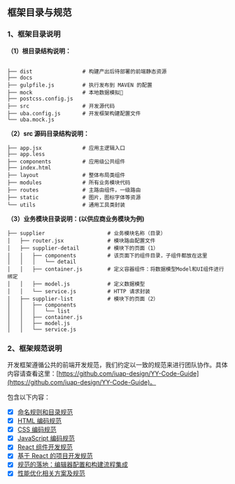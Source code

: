 


## 框架目录与规范

### 1、框架目录说明

**（1）根目录结构说明：**

```

├── dist                # 构建产出后待部署的前端静态资源
├── docs            
├── gulpfile.js         # 执行发布到 MAVEN 的配置
├── mock                # 本地数据模拟
├── postcss.config.js
├── src                 # 开发源代码
├── uba.config.js       # 开发框架构建配置文件
└── uba.mock.js
```

**（2）src 源码目录结构说明：**

```
├── app.jsx             # 应用主逻辑入口
├── app.less
├── components          # 应用级公共组件
├── index.html
├── layout              # 整体布局类组件
├── modules             # 所有业务模块代码
├── routes              # 主路由组件，一级路由
├── static              # 图片，图标字体等资源
└── utils               # 通用工具类封装
```

**（3）业务模块目录说明：(以供应商业务模块为例)**
```
├── supplier                    # 业务模块名称（目录）
│   ├── router.jsx              # 模块路由配置文件
│   ├── supplier-detail         # 模块下的页面（1）
│   │   ├── components          # 该页面下的组件目录，子组件都放在这里
│   │   │   └── detail
│   │   ├── container.js        # 定义容器组件：将数据模型Model和UI组件进行绑定
│   │   ├── model.js            # 定义数据模型
│   │   └── service.js          # HTTP 请求封装
│   ├── supplier-list           # 模块下的页面（2）
│   │   ├── components
│   │   │   └── list
│   │   ├── container.js
│   │   ├── model.js
│   │   └── service.js

```

### 2、框架规范说明

开发框架遵循公共的前端开发规范，我们约定以一致的规范来进行团队协作。具体内容请查看这里：[https://github.com/iuap-design/YY-Code-Guide](https://github.com/iuap-design/YY-Code-Guide)。

包含以下内容：

- [x] [命名规则和目录规范](./命名规则.md)
- [x] [HTML 编码规范](./HTML.md)
- [x] [CSS 编码规范](./CSS.md)
- [x] [JavaScript 编码规范](./JavaScript.md)
- [x] [React 组件开发规范](./React.md)
- [x] [基于 React 的项目开发规范](./React项目开发规范.md)
- [x] [规范的落地：编辑器配置和构建流程集成](./编辑器配置和相应构建检查.md)
- [x] [性能优化相关方案及规范](./性能优化相关方案及规范.md)
